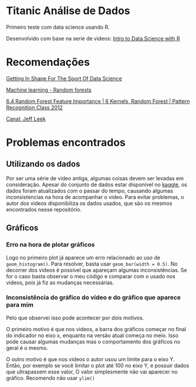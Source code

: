 # Titanic Análise de Dados

Primeiro teste com data science usando R.

Desenvolvido com base na serie de videos: [Intro to Data Science with R](https://www.youtube.com/watch?v=32o0DnuRjfg&list=PLTJTBoU5HOCRrTs3cJK-PbHM39cwCU0PF)

# Recomendações 
[Getting In Shape For The Sport Of Data Science](https://www.youtube.com/watch?v=kwt6XEh7U3g)

[Machine learning - Random forests](https://www.youtube.com/watch?v=3kYujfDgmNk)

[6.4 Random Forest Feature Importance | 6 Kernels, Random Forest | Pattern Recognition Class 2012](https://www.youtube.com/watch?v=WE67TSz-a7s)

[Canal: Jeff Leek](https://www.youtube.com/user/jtleek2007)

# Problemas encontrados

## Utilizando os dados
Por ser uma série de video antiga, algumas coisas devem ser levadas em consideração. Apesar do conjunto de dados estar disponível no [kaggle](kaggle.com), os dados foram atualizados com o passar do tempo, causando algumas inconsistencias na hora de acompanhar o video. 
Para evitar problemas, o autor dos videos disponibiliza os dados usados, que são os mesmos encontrados nesse repositório.

## Gráficos

### Erro na hora de plotar gráficos
Logo no primeiro plot já aparece um erro relacionado ao uso de `geom_histogram()`.
Para resolver, basta usar `geom_bar(width = 0.5)`. No decorrer dos videos é possível que apareçam algumas inconsistências. Se for o caso basta observar o meu código e comparar com o usado nos videos, pois já fiz as mudanças necessárias.

### Inconsistência do gráfico do vídeo e do gráfico que aparece para mim
Pelo que observei isso pode acontecer por dois motivos. 

O primeiro motivo é que nos videos, a barra dos gráficos começar no final do indicador no eixo x, enquanto na versão atual começa no meio. Isso pode causar algumas mudanças mas o comportamento dos gráficos no geral é o mesmo. 

O outro motivo é que nos videos o autor usou um limite para o eixo Y. Então, por exemplo se você limitar o plot até 100 no eixo Y, e possuir dados que ultrapassem esse valor, O valor simplesmente não vai aparecer no gráfico. Recomendo não usar `ylim()`